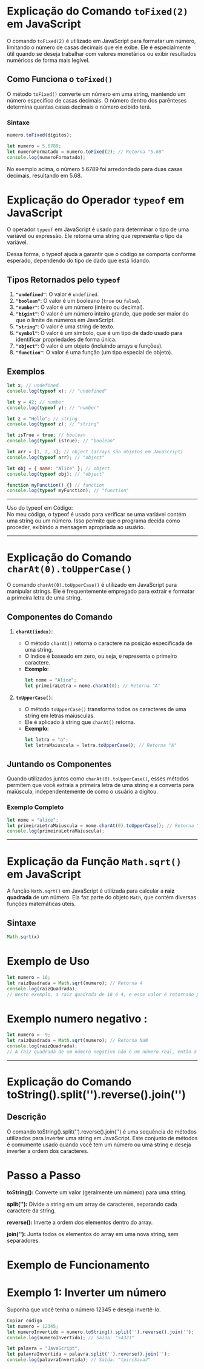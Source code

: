 # Explicação do Comando `toFixed(2)` em JavaScript

O comando `toFixed(2)` é utilizado em JavaScript para formatar um número, limitando o número de casas decimais que ele exibe. Ele é especialmente útil quando se deseja trabalhar com valores monetários ou exibir resultados numéricos de forma mais legível.

## Como Funciona o `toFixed()`

O método `toFixed()` converte um número em uma string, mantendo um número específico de casas decimais. O número dentro dos parênteses determina quantas casas decimais o número exibido terá.

### Sintaxe

```javascript
numero.toFixed(dígitos);

let numero = 5.6789;
let numeroFormatado = numero.toFixed(2); // Retorna "5.68"
console.log(numeroFormatado);

```
No exemplo acima, o número 5.6789 foi arredondado para duas casas decimais, resultando em 5.68.

# Explicação do Operador `typeof` em JavaScript

O operador `typeof` em JavaScript é usado para determinar o tipo de uma variável ou expressão. Ele retorna uma string que representa o tipo da variável.

Dessa forma, o typeof ajuda a garantir que o código se comporta conforme esperado, dependendo do tipo de dado que está lidando.


## Tipos Retornados pelo `typeof`

1. **`"undefined"`**: O valor é `undefined`.
2. **`"boolean"`**: O valor é um booleano (`true` ou `false`).
3. **`"number"`**: O valor é um número (inteiro ou decimal).
4. **`"bigint"`**: O valor é um número inteiro grande, que pode ser maior do que o limite de números em JavaScript.
5. **`"string"`**: O valor é uma string de texto.
6. **`"symbol"`**: O valor é um símbolo, que é um tipo de dado usado para identificar propriedades de forma única.
7. **`"object"`**: O valor é um objeto (incluindo arrays e funções).
8. **`"function"`**: O valor é uma função (um tipo especial de objeto).

## Exemplos

```javascript
let x; // undefined
console.log(typeof x); // "undefined"

let y = 42; // number
console.log(typeof y); // "number"

let z = "Hello"; // string
console.log(typeof z); // "string"

let isTrue = true; // boolean
console.log(typeof isTrue); // "boolean"

let arr = [1, 2, 3]; // object (arrays são objetos em JavaScript)
console.log(typeof arr); // "object"

let obj = { name: "Alice" }; // object
console.log(typeof obj); // "object"

function myFunction() {} // function
console.log(typeof myFunction); // "function"
```
--- 

Uso do typeof em Código:
<br>
No meu código, o typeof é usado para verificar se uma variável contém uma string ou um número. Isso permite que o programa decida como proceder, exibindo a mensagem apropriada ao usuário.

--- 

# Explicação do Comando `charAt(0).toUpperCase()`

O comando `charAt(0).toUpperCase()` é utilizado em JavaScript para manipular strings. Ele é frequentemente empregado para extrair e formatar a primeira letra de uma string.

## Componentes do Comando

1. **`charAt(index)`**:
   - O método `charAt()` retorna o caractere na posição especificada de uma string.
   - O índice é baseado em zero, ou seja, `0` representa o primeiro caractere.
   - **Exemplo**:
     ```javascript
     let nome = "Alice";
     let primeiraLetra = nome.charAt(0); // Retorna "A"
     ```

2. **`toUpperCase()`**:
   - O método `toUpperCase()` transforma todos os caracteres de uma string em letras maiúsculas.
   - Ele é aplicado à string que `charAt()` retorna.
   - **Exemplo**:
     ```javascript
     let letra = "a";
     let letraMaiuscula = letra.toUpperCase(); // Retorna "A"
     ```

## Juntando os Componentes

Quando utilizados juntos como `charAt(0).toUpperCase()`, esses métodos permitem que você extraia a primeira letra de uma string e a converta para maiúscula, independentemente de como o usuário a digitou.

### Exemplo Completo

```javascript
let nome = "alice";
let primeiraLetraMaiuscula = nome.charAt(0).toUpperCase(); // Retorna "A"
console.log(primeiraLetraMaiuscula);
```
--- 

# Explicação da Função `Math.sqrt()` em JavaScript

A função `Math.sqrt()` em JavaScript é utilizada para calcular a **raiz quadrada** de um número. Ela faz parte do objeto `Math`, que contém diversas funções matemáticas úteis.

## Sintaxe

```javascript
Math.sqrt(x)

```
# Exemplo de Uso 

````` javascript
let numero = 16;
let raizQuadrada = Math.sqrt(numero); // Retorna 4
console.log(raizQuadrada);
// Neste exemplo, a raiz quadrada de 16 é 4, e esse valor é retornado pela função.

`````
# Exemplo numero negativo :

````` javascript
let numero = -9;
let raizQuadrada = Math.sqrt(numero); // Retorna NaN
console.log(raizQuadrada);
// A raiz quadrada de um número negativo não é um número real, então a função retorna NaN (Not-a-Number).
`````
---
# Explicação do Comando toString().split('').reverse().join('')

## Descrição

O comando toString().split('').reverse().join('') é uma sequência de métodos utilizados para inverter uma string em JavaScript. Este conjunto de métodos é comumente usado quando você tem um número ou uma string e deseja inverter a ordem dos caracteres.

# Passo a Passo
**toString():** Converte um valor (geralmente um número) para uma string.

**split(''):** Divide a string em um array de caracteres, separando cada caractere da string.

**reverse():** Inverte a ordem dos elementos dentro do array.

**join(''):** Junta todos os elementos do array em uma nova string, sem separadores.

# Exemplo de Funcionamento
# Exemplo 1: Inverter um número
Suponha que você tenha o número 12345 e deseja invertê-lo.

```` javascript
Copiar código
let numero = 12345;
let numeroInvertido = numero.toString().split('').reverse().join('');
console.log(numeroInvertido); // Saída: "54321"
````
```` javascript
let palavra = "JavaScript";
let palavraInvertida = palavra.split('').reverse().join('');
console.log(palavraInvertida); // Saída: "tpircSavaJ"
````
